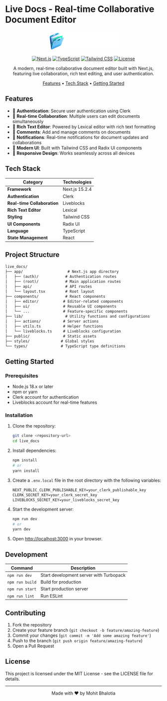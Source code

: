 # Live Docs - Real-time Collaborative Document Editor

<div align="center">

![Live Docs Logo](public/assets/icons/logo.svg)

[![Next.js](https://img.shields.io/badge/Next.js-15.2.4-black?logo=next.js)](https://nextjs.org/)
[![TypeScript](https://img.shields.io/badge/TypeScript-5.0-blue?logo=typescript)](https://www.typescriptlang.org/)
[![Tailwind CSS](https://img.shields.io/badge/Tailwind_CSS-3.4.1-38B2AC?logo=tailwind-css)](https://tailwindcss.com/)
[![License](https://img.shields.io/badge/License-MIT-green.svg)](LICENSE)

A modern, real-time collaborative document editor built with Next.js, featuring live collaboration, rich text editing, and user authentication.

[Features](#features) • [Tech Stack](#tech-stack) • [Getting Started](#getting-started)

</div>

## Features


- 🔐 **Authentication**: Secure user authentication using Clerk
- 👥 **Real-time Collaboration**: Multiple users can edit documents simultaneously
- 📝 **Rich Text Editor**: Powered by Lexical editor with rich text formatting
- 💬 **Comments**: Add and manage comments on documents
- 🔔 **Notifications**: Real-time notifications for document updates and collaborations
- 🎨 **Modern UI**: Built with Tailwind CSS and Radix UI components
- 📱 **Responsive Design**: Works seamlessly across all devices

## Tech Stack



| Category | Technologies |
|----------|--------------|
| **Framework** | Next.js 15.2.4 |
| **Authentication** | Clerk |
| **Real-time Collaboration** | Liveblocks |
| **Rich Text Editor** | Lexical |
| **Styling** | Tailwind CSS |
| **UI Components** | Radix UI |
| **Language** | TypeScript |
| **State Management** | React |

## Project Structure



```
live_docs/
├── app/                    # Next.js app directory
│   ├── (auth)/            # Authentication routes
│   ├── (root)/            # Main application routes
│   ├── api/               # API routes
│   └── layout.tsx         # Root layout
├── components/            # React components
│   ├── editor/           # Editor-related components
│   ├── ui/               # Reusable UI components
│   └── ...               # Feature-specific components
├── lib/                   # Utility functions and configurations
│   ├── actions/          # Server actions
│   ├── utils.ts          # Helper functions
│   └── liveblocks.ts     # Liveblocks configuration
├── public/               # Static assets
├── styles/              # Global styles
└── types/               # TypeScript type definitions
```

## Getting Started

### Prerequisites

- Node.js 18.x or later
- npm or yarn
- Clerk account for authentication
- Liveblocks account for real-time features

### Installation

1. Clone the repository:
   ```bash
   git clone <repository-url>
   cd live_docs
   ```

2. Install dependencies:
   ```bash
   npm install
   # or
   yarn install
   ```

3. Create a `.env.local` file in the root directory with the following variables:
   ```
   NEXT_PUBLIC_CLERK_PUBLISHABLE_KEY=your_clerk_publishable_key
   CLERK_SECRET_KEY=your_clerk_secret_key
   LIVEBLOCKS_SECRET_KEY=your_liveblocks_secret_key
   ```

4. Start the development server:
   ```bash
   npm run dev
   # or
   yarn dev
   ```

5. Open [http://localhost:3000](http://localhost:3000) in your browser.

## Development

<div align="center">

| Command | Description |
|---------|-------------|
| `npm run dev` | Start development server with Turbopack |
| `npm run build` | Build for production |
| `npm run start` | Start production server |
| `npm run lint` | Run ESLint |

</div>

## Contributing

1. Fork the repository
2. Create your feature branch (`git checkout -b feature/amazing-feature`)
3. Commit your changes (`git commit -m 'Add some amazing feature'`)
4. Push to the branch (`git push origin feature/amazing-feature`)
5. Open a Pull Request

## License

This project is licensed under the MIT License - see the LICENSE file for details.

---

<div align="center">

Made with ❤️ by Mohit Bhalotia

</div>
